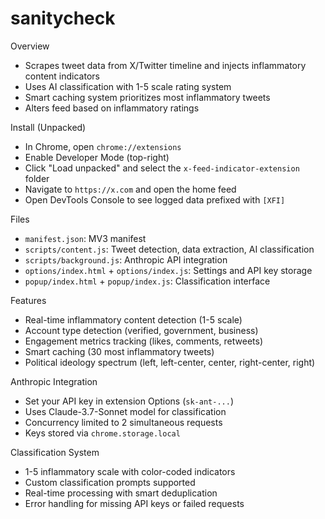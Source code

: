 # sanitycheck

Overview
- Scrapes tweet data from X/Twitter timeline and injects inflammatory content indicators
- Uses AI classification with 1-5 scale rating system
- Smart caching system prioritizes most inflammatory tweets
- Alters feed based on inflammatory ratings

Install (Unpacked)
- In Chrome, open `chrome://extensions`
- Enable Developer Mode (top-right)
- Click "Load unpacked" and select the `x-feed-indicator-extension` folder
- Navigate to `https://x.com` and open the home feed
- Open DevTools Console to see logged data prefixed with `[XFI]`

Files
- `manifest.json`: MV3 manifest
- `scripts/content.js`: Tweet detection, data extraction, AI classification
- `scripts/background.js`: Anthropic API integration
- `options/index.html` + `options/index.js`: Settings and API key storage
- `popup/index.html` + `popup/index.js`: Classification interface

Features
- Real-time inflammatory content detection (1-5 scale)
- Account type detection (verified, government, business)
- Engagement metrics tracking (likes, comments, retweets)
- Smart caching (30 most inflammatory tweets)
- Political ideology spectrum (left, left-center, center, right-center, right)

Anthropic Integration
- Set your API key in extension Options (`sk-ant-...`)
- Uses Claude-3.7-Sonnet model for classification
- Concurrency limited to 2 simultaneous requests
- Keys stored via `chrome.storage.local`

Classification System
- 1-5 inflammatory scale with color-coded indicators
- Custom classification prompts supported
- Real-time processing with smart deduplication
- Error handling for missing API keys or failed requests
